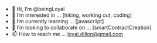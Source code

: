 - 👋 Hi, I’m @beingLoyal
- 👀 I’m interested in ... [hiking, working out, coding]
- 🌱 I’m currently learning ... [javascriipt]
- 💞️ I’m looking to collaborate on ... [smartContractCreation]
- 📫 How to reach me ... loyal.dillon@gmail.com

<!---
beingLoyal/beingLoyal is a ✨ special ✨ repository because its `README.md` (this file) appears on your GitHub profile.
You can click the Preview link to take a look at your changes.
--->
